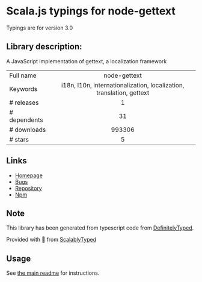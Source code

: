 
# Scala.js typings for node-gettext

Typings are for version 3.0

## Library description:
A JavaScript implementation of gettext, a localization framework

|                    |                 |
| ------------------ | :-------------: |
| Full name          | node-gettext |
| Keywords           | i18n, l10n, internationalization, localization, translation, gettext |
| # releases         | 1 |
| # dependents       | 31 |
| # downloads        | 993306 |
| # stars            | 5 |

## Links
- [Homepage](http://github.com/alexanderwallin/node-gettext)
- [Bugs](https://github.com/alexanderwallin/node-gettext/issues)
- [Repository](https://github.com/alexanderwallin/node-gettext)
- [Npm](https://www.npmjs.com/package/node-gettext)
    


## Note
This library has been generated from typescript code from [DefinitelyTyped](https://definitelytyped.org).

Provided with :purple_heart: from [ScalablyTyped](https://github.com/oyvindberg/ScalablyTyped)

## Usage
See [the main readme](../../readme.md) for instructions.


